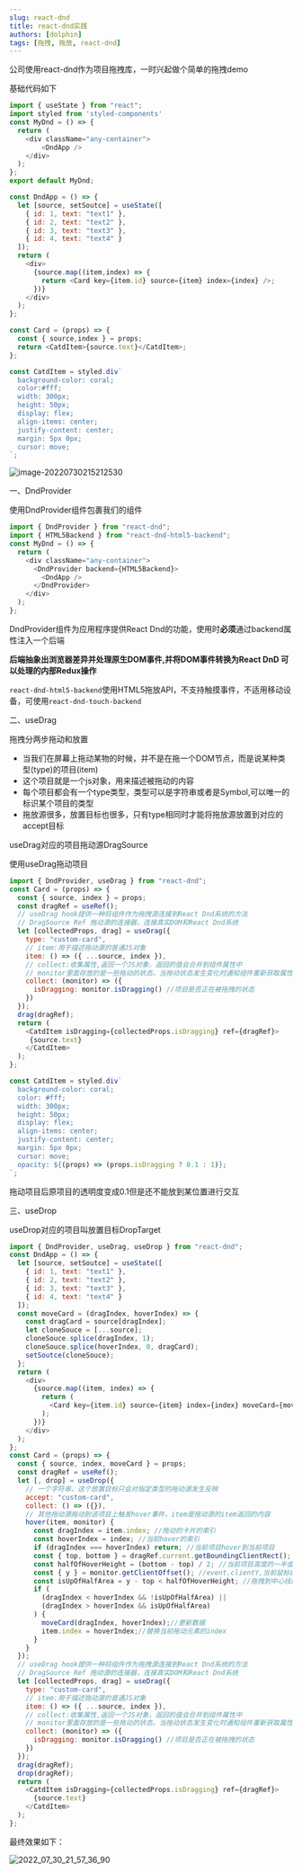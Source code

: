 ```yaml
---
slug: react-dnd
title: react-dnd实践
authors: [dolphin]
tags: [拖拽, 拖放, react-dnd]
---
```


公司使用react-dnd作为项目拖拽库，一时兴起做个简单的拖拽demo

<!--truncate-->

基础代码如下

```js
import { useState } from "react";
import styled from 'styled-components'
const MyDnd = () => {
  return (
    <div className="any-container">
        <DndApp />
    </div>
  );
};
export default MyDnd;

const DndApp = () => {
  let [source, setSoutce] = useState([
    { id: 1, text: "text1" },
    { id: 2, text: "text2" },
    { id: 3, text: "text3" },
    { id: 4, text: "text4" }
  ]);
  return (
    <div>
      {source.map((item,index) => {
        return <Card key={item.id} source={item} index={index} />;
      })}
    </div>
  );
};

const Card = (props) => {
  const { source,index } = props;
  return <CatdItem>{source.text}</CatdItem>;
};

const CatdItem = styled.div`
  background-color: coral;
  color:#fff;
  width: 300px;
  height: 50px;
  display: flex;
  align-items: center;
  justify-content: center;
  margin: 5px 0px;
  cursor: move;
`;
```

![image-20220730215212530](img/image-20220730215212530.png)

一、DndProvider

使用DndProvider组件包裹我们的组件

```js
import { DndProvider } from "react-dnd";
import { HTML5Backend } from "react-dnd-html5-backend";
const MyDnd = () => {
  return (
    <div className="any-container">
      <DndProvider backend={HTML5Backend}>
        <DndApp />
      </DndProvider>
    </div>
  );
};
```

DndProvider组件为应用程序提供React Dnd的功能，使用时**必须**通过backend属性注入一个后端

**后端抽象出浏览器差异并处理原生DOM事件,并将DOM事件转换为React DnD 可以处理的内部Redux操作**

`react-dnd-html5-backend`使用HTML5拖放API，不支持触摸事件，不适用移动设备，可使用`react-dnd-touch-backend`

二、useDrag

拖拽分两步拖动和放置

* 当我们在屏幕上拖动某物的时候，并不是在拖一个DOM节点，而是说某种类型(type)的项目(item)
* 这个项目就是一个js对象，用来描述被拖动的内容
* 每个项目都会有一个type类型，类型可以是字符串或者是Symbol,可以唯一的标识某个项目的类型
* 拖放源很多，放置目标也很多，只有type相同时才能将拖放源放置到对应的accept目标

useDrag对应的项目拖动源DragSource

使用useDrag拖动项目

```js
import { DndProvider, useDrag } from "react-dnd";
const Card = (props) => {
  const { source, index } = props;
  const dragRef = useRef();
  // useDrag hook提供一种将组件作为拖拽源连接到React Dnd系统的方法
  // DragSource Ref 拖动源的连接器，连接真实DOM和React Dnd系统
  let [collectedProps, drag] = useDrag({
    type: "custom-card",
    // item:用于描述拖动源的普通JS对象
    item: () => ({ ...source, index }),
    // collect:收集属性,返回一个JS对象，返回的值会合并到组件属性中
    // monitor里面存放的是一些拖动的状态，当拖动状态发生变化时通知组件重新获取属性并进行刷新组件
    collect: (monitor) => ({
      isDragging: monitor.isDragging() //项目是否正在被拖拽的状态
    })
  });
  drag(dragRef);
  return (
    <CatdItem isDragging={collectedProps.isDragging} ref={dragRef}>
     {source.text}
    </CatdItem>
  );
};

const CatdItem = styled.div`
  background-color: coral;
  color: #fff;
  width: 300px;
  height: 50px;
  display: flex;
  align-items: center;
  justify-content: center;
  margin: 5px 0px;
  cursor: move;
  opacity: ${(props) => (props.isDragging ? 0.1 : 1)};
`;
```

拖动项目后原项目的透明度变成0.1但是还不能放到某位置进行交互

三、useDrop

useDrop对应的项目叫放置目标DropTarget

```js
import { DndProvider, useDrag, useDrop } from "react-dnd";
const DndApp = () => {
  let [source, setSoutce] = useState([
    { id: 1, text: "text1" },
    { id: 2, text: "text2" },
    { id: 3, text: "text3" },
    { id: 4, text: "text4" }
  ]);
  const moveCard = (dragIndex, hoverIndex) => {
    const dragCard = source[dragIndex];
    let cloneSouce = [...source];
    cloneSouce.splice(dragIndex, 1);
    cloneSouce.splice(hoverIndex, 0, dragCard);
    setSoutce(cloneSouce);
  };
  return (
    <div>
      {source.map((item, index) => {
        return (
          <Card key={item.id} source={item} index={index} moveCard={moveCard} />
        );
      })}
    </div>
  );
};
const Card = (props) => {
  const { source, index, moveCard } = props;
  const dragRef = useRef();
  let [, drop] = useDrop({
    // 一个字符串，这个放置目标只会对指定类型的拖动源发生反映
    accept: "custom-card",
    collect: () => ({}),
    // 其他拖动源拖动到该项目上触发hover事件，item是拖动源的item返回的内容
    hover(item, monitor) {
      const dragIndex = item.index; //拖动的卡片的索引
      const hoverIndex = index; //当前hover的索引
      if (dragIndex === hoverIndex) return; //当前项目hover到当前项目
      const { top, bottom } = dragRef.current.getBoundingClientRect();
      const halfOfHoverHeight = (bottom - top) / 2; //当前项目高度的一半值
      const { y } = monitor.getClientOffset(); //event.clientY,当前鼠标的纵坐标
      const isUpOfHalfArea = y - top < halfOfHoverHeight; //拖拽到中心线的上方
      if (
        (dragIndex < hoverIndex && !isUpOfHalfArea) ||
        (dragIndex > hoverIndex && isUpOfHalfArea)
      ) {
        moveCard(dragIndex, hoverIndex);//更新数据
        item.index = hoverIndex;//替换当前拖动元素的index
      }
    }
  });
  // useDrag hook提供一种将组件作为拖拽源连接到React Dnd系统的方法
  // DragSource Ref 拖动源的连接器，连接真实DOM和React Dnd系统
  let [collectedProps, drag] = useDrag({
    type: "custom-card",
    // item:用于描述拖动源的普通JS对象
    item: () => ({ ...source, index }),
    // collect:收集属性,返回一个JS对象，返回的值会合并到组件属性中
    // monitor里面存放的是一些拖动的状态，当拖动状态发生变化时通知组件重新获取属性并进行刷新组件
    collect: (monitor) => ({
      isDragging: monitor.isDragging() //项目是否正在被拖拽的状态
    })
  });
  drag(dragRef);
  drop(dragRef);
  return (
    <CatdItem isDragging={collectedProps.isDragging} ref={dragRef}>
      {source.text}
    </CatdItem>
  );
};
```

最终效果如下：

![2022_07_30_21_57_36_90](img/2022_07_30_21_57_36_90.gif)

